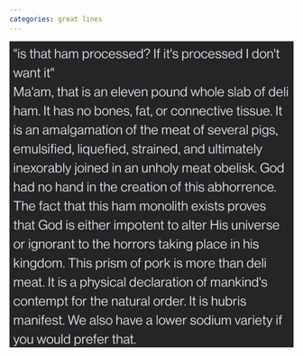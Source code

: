 ```yaml
---
categories: great lines
---
```


![deliham](https://raw.githubusercontent.com/muneer78/muneer78.github.io/master/images/ham.jpg)



